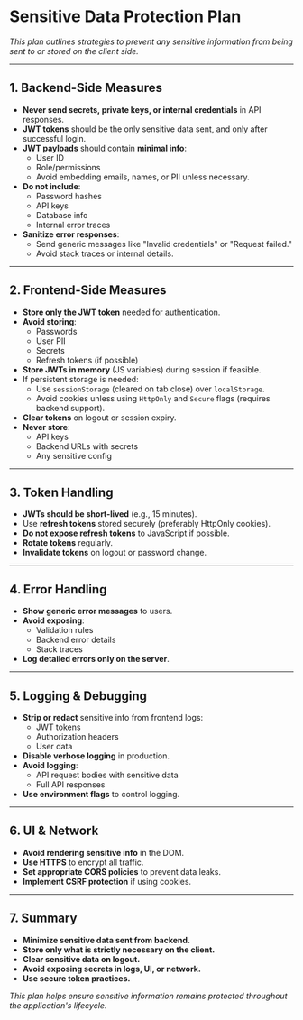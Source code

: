 # Sensitive Data Protection Plan

_This plan outlines strategies to prevent any sensitive information from being sent to or stored on the client side._

---

## 1. Backend-Side Measures

- **Never send secrets, private keys, or internal credentials** in API responses.
- **JWT tokens** should be the only sensitive data sent, and only after successful login.
- **JWT payloads** should contain **minimal info**:
  - User ID
  - Role/permissions
  - Avoid embedding emails, names, or PII unless necessary.
- **Do not include**:
  - Password hashes
  - API keys
  - Database info
  - Internal error traces
- **Sanitize error responses**:
  - Send generic messages like "Invalid credentials" or "Request failed."
  - Avoid stack traces or internal details.

---

## 2. Frontend-Side Measures

- **Store only the JWT token** needed for authentication.
- **Avoid storing**:
  - Passwords
  - User PII
  - Secrets
  - Refresh tokens (if possible)
- **Store JWTs in memory** (JS variables) during session if feasible.
- If persistent storage is needed:
  - Use `sessionStorage` (cleared on tab close) over `localStorage`.
  - Avoid cookies unless using `HttpOnly` and `Secure` flags (requires backend support).
- **Clear tokens** on logout or session expiry.
- **Never store**:
  - API keys
  - Backend URLs with secrets
  - Any sensitive config

---

## 3. Token Handling

- **JWTs should be short-lived** (e.g., 15 minutes).
- Use **refresh tokens** stored securely (preferably HttpOnly cookies).
- **Do not expose refresh tokens** to JavaScript if possible.
- **Rotate tokens** regularly.
- **Invalidate tokens** on logout or password change.

---

## 4. Error Handling

- **Show generic error messages** to users.
- **Avoid exposing**:
  - Validation rules
  - Backend error details
  - Stack traces
- **Log detailed errors only on the server**.

---

## 5. Logging & Debugging

- **Strip or redact** sensitive info from frontend logs:
  - JWT tokens
  - Authorization headers
  - User data
- **Disable verbose logging** in production.
- **Avoid logging**:
  - API request bodies with sensitive data
  - Full API responses
- **Use environment flags** to control logging.

---

## 6. UI & Network

- **Avoid rendering sensitive info** in the DOM.
- **Use HTTPS** to encrypt all traffic.
- **Set appropriate CORS policies** to prevent data leaks.
- **Implement CSRF protection** if using cookies.

---

## 7. Summary

- **Minimize sensitive data sent from backend.**
- **Store only what is strictly necessary on the client.**
- **Clear sensitive data on logout.**
- **Avoid exposing secrets in logs, UI, or network.**
- **Use secure token practices.**

_This plan helps ensure sensitive information remains protected throughout the application's lifecycle._
